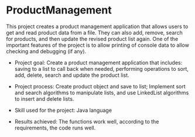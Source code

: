 # ProductManagement
This project creates a product management application that allows users to get and read product data from a file. They can also add, remove, search for products, and then update the revised product list again. One of the important features of the project is to allow printing of console data to allow checking and debugging (if any).

- Project goal: Create a product management application that includes: saving to a list to call back when needed, performing operations to sort, add, delete, search and update the product list.

- Project process: Create product object and save to list; Implement sort and search algorithms to manipulate lists, and use LinkedList algorithms to insert and delete lists.

- Skill used for the project: Java language

- Results achieved: The functions work well, according to the requirements, the code runs well.
